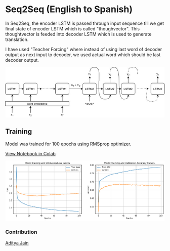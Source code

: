 # Seq2Seq (English to Spanish)

In Seq2Seq, the encoder LSTM is passed through input sequence till we get final state of encoder LSTM which is called "thoughvector". This thoughtvector is feeded into decoder LSTM which is used to generate translation.

I have used "Teacher Forcing" where instead of using last word of decoder output as next input to decoder, we used actual word which should be last decoder output.

![](seq2seq.jpg)

## Training

Model was trained for 100 epochs using RMSprop optimizer.

[View Notebook in Colab](https://colab.research.google.com/drive/1PLyh0J_NJ1suKXnoqIXp_iqgurqtKOqp)

![](progress.png)

### Contribution

[Aditya Jain](https://adityajain.me)